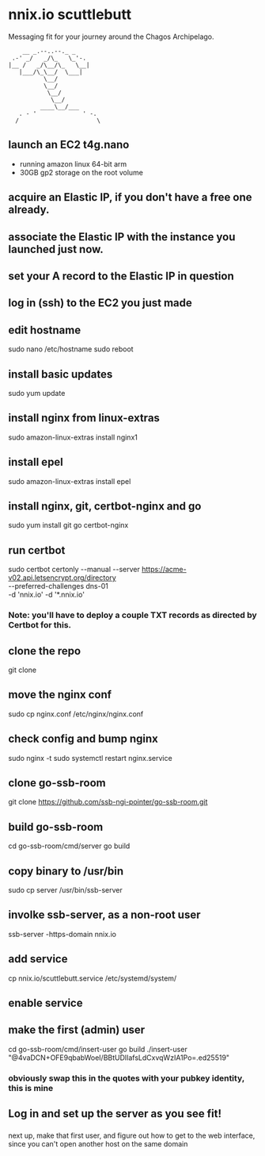 # nnix.io scuttlebutt

Messaging fit for your journey around the Chagos Archipelago.

        __ _.--..--._ _
     .-' _/   _/\_   \_'-.
    |__ /   _/\__/\_   \__|
       |___/\_\__/  \___|
              \__/
              \__/
               \__/
                \__/
             ____\__/___
       . - '             ' -.
      /                      \

## launch an EC2 t4g.nano
- running amazon linux 64-bit arm
- 30GB gp2 storage on the root volume

## acquire an Elastic IP, if you don't have a free one already.

## associate the Elastic IP with the instance you launched just now.

## set your A record to the Elastic IP in question

## log in (ssh) to the EC2 you just made

## edit hostname
sudo nano /etc/hostname
sudo reboot

## install basic updates
sudo yum update

## install nginx from linux-extras
sudo amazon-linux-extras install nginx1

## install epel
sudo amazon-linux-extras install epel

## install nginx, git, certbot-nginx and go
sudo yum install git go certbot-nginx

## run certbot
sudo certbot certonly --manual --server https://acme-v02.api.letsencrypt.org/directory \
  --preferred-challenges dns-01 \
  -d 'nnix.io' -d '*.nnix.io'

### Note: you'll have to deploy a couple TXT records as directed by Certbot for this.

## clone the repo
git clone 

## move the nginx conf
sudo cp nginx.conf /etc/nginx/nginx.conf

## check config and bump nginx
sudo nginx -t
sudo systemctl restart nginx.service

## clone go-ssb-room
git clone https://github.com/ssb-ngi-pointer/go-ssb-room.git

## build go-ssb-room
cd go-ssb-room/cmd/server
go build

## copy binary to /usr/bin
sudo cp server /usr/bin/ssb-server

## involke ssb-server, as a non-root user
ssb-server -https-domain nnix.io

## add service
cp nnix.io/scuttlebutt.service /etc/systemd/system/

## enable service

## make the first (admin) user
cd go-ssb-room/cmd/insert-user
go build
./insert-user "@4vaDCN+OFE9qbabWoeI/BBtUDlIafsLdCxvqWzIA1Po=.ed25519"
### obviously swap this in the quotes with your pubkey identity, this is mine

## Log in and set up the server as you see fit!

###
next up, make that first user, and figure out how to get to the web interface, since you can't open another host on the same domain
###
